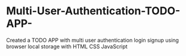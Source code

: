 # Multi-User-Authentication-TODO-APP-
Created a TODO APP with multi user authentication login signup using browser local storage with HTML CSS JavaScript
